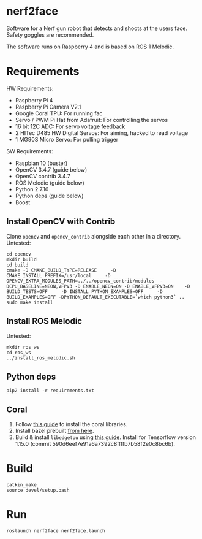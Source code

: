 # nerf2face
Software for a Nerf gun robot that detects and shoots at the users face.
Safety goggles are recommended.

The software runs on Raspberry 4 and is based on ROS 1 Melodic.

# Requirements
HW Requirements:
* Raspberry Pi 4
* Raspberry Pi Camera V2.1
* Google Coral TPU: For running fac
* Servo / PWM Pi Hat from Adafruit: For controlling the servos
* 16 bit 12C ADC: For servo voltage feedback
* 2 HITec D485 HW Digital Servos: For aiming, hacked to read voltage
* 1 MG90S Micro Servo: For pulling trigger

SW Requirements:
* Raspbian 10 (buster)
* OpenCV 3.4.7 (guide below)
* OpenCV contrib 3.4.7
* ROS Melodic (guide below)
* Python 2.7.16
* Python deps (guide below)
* Boost

## Install OpenCV with Contrib
Clone `opencv` and `opencv_contrib` alongside each other in a directory.
Untested:
```
cd opencv
mkdir build
cd build
cmake -D CMAKE_BUILD_TYPE=RELEASE     -D CMAKE_INSTALL_PREFIX=/usr/local     -D OPENCV_EXTRA_MODULES_PATH=../../opencv_contrib/modules  -DCPU_BASELINE=NEON,VFPV3 -D ENABLE_NEON=ON -D ENABLE_VFPV3=ON    -D BUILD_TESTS=OFF     -D INSTALL_PYTHON_EXAMPLES=OFF     -D BUILD_EXAMPLES=OFF -DPYTHON_DEFAULT_EXECUTABLE=`which python3` ..
sudo make install
```

## Install ROS Melodic
Untested:
```
mkdir ros_ws
cd ros_ws
../install_ros_melodic.sh
```

## Python deps
```
pip2 install -r requirements.txt
```

## Coral
1. Follow [this guide](https://coral.ai/docs/accelerator/get-started/) to install the coral libraries.
2. Install bazel prebuilt [from here](https://github.com/koenvervloesem/bazel-on-arm/releases/tag/v4.2.2).
2. Build & install `libedgetpu` using [this guide](https://coral.ai/docs/notes/build-coral#build-the-edge-tpu-runtime-libedgetpu). Install for Tensorflow version 1.15.0 (commit 590d6eef7e91a6a7392c8ffffb7b58f2e0c8bc6b).



# Build
```
catkin_make
source devel/setup.bash
```

# Run
```
roslaunch nerf2face nerf2face.launch
```
